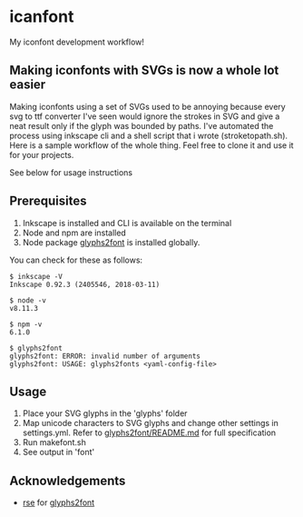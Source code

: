 # icanfont
My iconfont development workflow!

## Making iconfonts with SVGs is now a whole lot easier
Making iconfonts using a set of SVGs used to be annoying because every svg to ttf converter I've seen would ignore the strokes in SVG and give a neat result only if the glyph was bounded by paths. I've automated the process using inkscape cli and a shell script that i wrote (stroketopath.sh). Here is a sample workflow of the whole thing. Feel free to clone it and use it for your projects. 

See below for usage instructions

## Prerequisites

1. Inkscape is installed and CLI is available on the terminal
2. Node and npm are installed 
3. Node package [glyphs2font](https://github.com/rse/glyphs2font) is installed globally.

You can check for these as follows:
```
$ inkscape -V
Inkscape 0.92.3 (2405546, 2018-03-11)

$ node -v
v8.11.3

$ npm -v
6.1.0

$ glyphs2font
glyphs2font: ERROR: invalid number of arguments
glyphs2font: USAGE: glyphs2fonts <yaml-config-file>
```

## Usage
1. Place your SVG glyphs in the 'glyphs' folder
2. Map unicode characters to SVG glyphs and change other settings in settings.yml. Refer to [glyphs2font/README.md](https://github.com/rse/glyphs2font) for full specification
3. Run makefont.sh
4. See output in 'font'

## Acknowledgements
* [rse](https://github.com/rse) for [glyphs2font](https://github.com/rse/glyphs2font)
